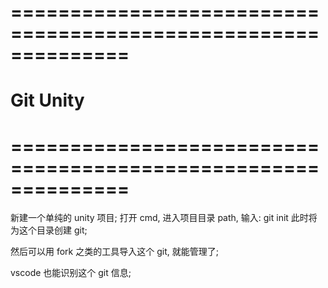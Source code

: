 # ============================================================== #
#           Git  Unity
# ============================================================== #



新建一个单纯的 unity 项目;
打开 cmd, 进入项目目录 path,
输入: git init
    此时将为这个目录创建 git;

然后可以用 fork 之类的工具导入这个 git, 就能管理了;

vscode 也能识别这个 git 信息;





